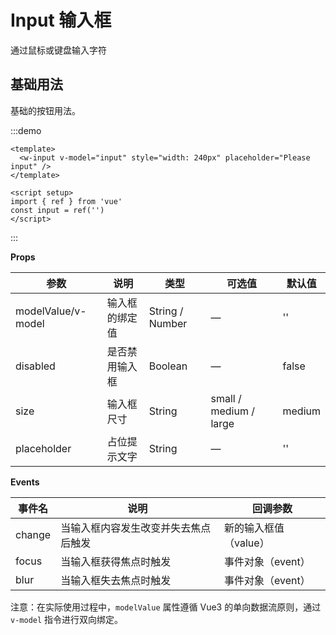 # Input 输入框

通过鼠标或键盘输入字符

## 基础用法

基础的按钮用法。

:::demo

```vue
<template>
  <w-input v-model="input" style="width: 240px" placeholder="Please input" />
</template>

<script setup>
import { ref } from 'vue'
const input = ref('')
</script>
```

:::


**Props**

| 参数    | 说明             | 类型     | 可选值                        | 默认值 |
| ------- | ---------------- | -------- | ----------------------------- | ------ |
| modelValue/v-model | 输入框的绑定值 | String / Number | —                             | ''     |
| disabled  | 是否禁用输入框   | Boolean  | —                             | false  |
| size      | 输入框尺寸       | String   | small / medium / large        | medium |
| placeholder | 占位提示文字   | String   | —                             | ''     |

**Events**

| 事件名    | 说明                     | 回调参数           |
| --------- | ------------------------ | ------------------ |
| change    | 当输入框内容发生改变并失去焦点后触发 | 新的输入框值（value） |
| focus     | 当输入框获得焦点时触发     | 事件对象（event）    |
| blur      | 当输入框失去焦点时触发     | 事件对象（event）    |

注意：在实际使用过程中，`modelValue` 属性遵循 Vue3 的单向数据流原则，通过 `v-model` 指令进行双向绑定。